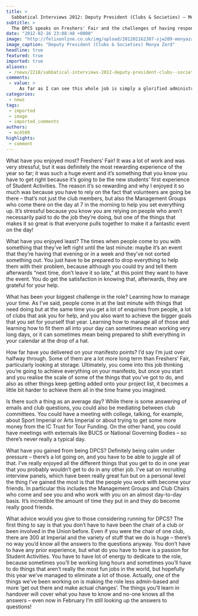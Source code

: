 ```yaml
---
title: >
  Sabbatical Interviews 2012: Deputy President (Clubs & Societies) – Monya Zard
subtitle: >
  The DPCS speaks on Freshers' Fair and the challenges of having responsibility for over 300 Clubs, Societies & Projects
date: "2012-02-16 23:08:48 +0000"
image: "http://felixonline.co.uk/img/upload/201202162307-sjw209-monyazard.jpg"
image_caption: "Deputy President (Clubs & Societies) Monya Zard"
headline: true
featured: true
imported: true
aliases:
 - /news/2218/sabbatical-interviews-2012-deputy-president-clubs--societies--monya-zard
comments:
 - value: >
     As far as I can see this whole job is simply a glorified administrator. Applicants need only be vacant minded, absent of respect to clubs (including gender equality) and part of the usual inbred "chosen" few pushed forward for the "job." With recent hires of 2 additional members of staff to assist in this role, the union effectively now has 4 members of staff (not to be named publicly) all doing the same job!
categories:
 - news
tags:
 - imported
 - image
 - imported_comments
authors:
 - mc4509
highlights:
 - comment
---
```


What have you enjoyed most?
 Freshers’ Fair! It was a lot of work and was very stressful, but it was definitely the most rewarding experience of the year so far; it was such a huge event and it’s something that you know you have to get right because it’s going to be the new students’ first experience of Student Activities. The reason it’s so rewarding and why I enjoyed it so much was because you have to rely on the fact that volunteers are going be there – that’s not just the club members, but also the Management Groups who come there on the day at 7 in the morning to help you set everything up. It’s stressful because you know you are relying on people who aren’t necessarily paid to do the job they’re doing, but one of the things that makes it so great is that everyone pulls together to make it a fantastic event on the day!

What have you enjoyed least?
 The times when people come to you with something that they’ve left right until the last minute: maybe it’s an event that they’re having that evening or in a week and they’ve not sorted something out. You just have to be prepared to drop everything to help them with their problem, because although you could try and tell them afterwards “next time, don’t leave it so late,” at this point they want to have the event. You do get the satisfaction in knowing that, afterwards, they are grateful for your help.

What has been your biggest challenge in the role?
 Learning how to manage your time. As I’ve said, people come in at the last minute with things that need doing but at the same time you get a lot of enquiries from people, a lot of clubs that ask you for help, and you also want to achieve the bigger goals that you set for yourself that year. Learning how to manage all of those and learning how to fit them all into your day can sometimes mean working very long days, or it can sometimes mean being prepared to shift everything in your calendar at the drop of a hat.

How far have you delivered on your manifesto points?
 I’d say I’m just over halfway through. Some of them are a lot more long term than Freshers’ Fair, particularly looking at storage. Ultimately, you come into this job thinking you’re going to achieve everything on your manifesto, but once you start and you realise the scale of some of the things that you’ve got to do, and also as other things keep getting added onto your project list, it becomes a little bit harder to achieve them all in the time frame you imagined.

Is there such a thing as an average day?
 While there is some answering of emails and club questions, you could also be mediating between club committees. You could have a meeting with college, talking, for example, about Sport Imperial or Arts Imperial or about trying to get some more money from the IC Trust for Tour Funding. On the other hand, you could have meetings with externals like BUCS or National Governing Bodies – so there’s never really a typical day.

What have you gained from being DPCS?
 Definitely being calm under pressure – there’s a lot going on, and you have to be able to juggle all of that. I’ve really enjoyed all the different things that you get to do in one year that you probably wouldn’t get to do in any other job. I’ve sat on recruiting interview panels, which have been really great fun but on a personal level the thing I’ve gained the most is that the people you work with become your friends. In particular this includes the Management Groups and Club Chairs who come and see you and who work with you on an almost day-to-day basis. It’s incredible the amount of time they put in and they do become really good friends.

What advice would you give to those considering running for DPCS?
 The first thing to say is that you don’t have to have been the chair of a club or been involved in the Union before. Even if you were the chair of one club, there are 300 at Imperial and the variety of stuff that we do is huge – there’s no way you’d know all the answers to the questions anyway. You don’t have to have any prior experience, but what do you have to have is a passion for Student Activities. You have to have lot of energy to dedicate to the role, because sometimes you’ll be working long hours and sometimes you’ll have to do things that aren’t really the most fun jobs in the world, but hopefully this year we’ve managed to eliminate a lot of those. Actually, one of the things we’ve been working on is making the role less admin-based and more ‘get out there and make actual changes’. The things you’ll learn in handover will cover what you have to know and no-one knows all the answers – even now in February I’m still looking up the answers to questions!
